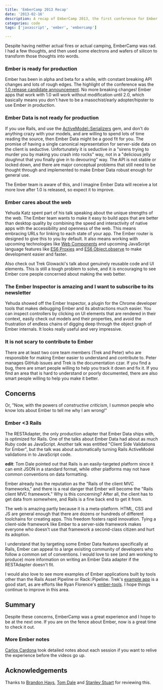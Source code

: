```yaml
---
title: 'EmberCamp 2013 Recap'
date: '2013-02-16'
description: A recap of EmberCamp 2013, the first conference for Ember.js.
categories: code
tags: ['javascript', 'ember', 'embercamp']

---
```


Despite having neither actual fires or actual camping, EmberCamp was rad. I
had a few thoughts, and then used some electrons and wafers of silicon to
transform those thoughts into words.

### Ember is ready for production
Ember has been in alpha and beta for a while, with constant breaking API
changes and lots of rough edges. The highlight of the conference was the
[1.0 release candidate announcement](http://emberjs.com/blog/2013/02/15/ember-1-0-rc/).
No more breaking changes! Ember apps that work with 1.0 will work without
modification until 2.0, which basically means you don't have to be a
masochist/early adopter/hipster to use Ember in production.

### Ember Data is not ready for production
If you use Rails, and use the [ActiveModel::Serializers](https://github.com/rails-api/active_model_serializers)
gem, and don't do anything crazy with your models, and are willing to spend
lots of time reading the source, then Ember Data might be a good fit for you.
The promise of having a single canonical representation for server-side data on
the client is seductive. Unfortunately it is seductive in a "sirens trying to
murder you by making you crash into rocks" way, not in a "delicious jelly
doughnut that you finally give in to devouring" way. The API is not stable or
locked down, and there are major conceptual problems that still need to be
thought through and implemented to make Ember Data robust enough for general
use.

The Ember team is aware of this, and I imagine Ember Data will receive a lot
more love after 1.0 is released, so expect it to improve.

### Ember cares about the web
Yehuda Katz spent part of his talk speaking about the unique strengths of the
web. The Ember team wants to make it easy to build apps that are better than
desktop quality by combining the speed and interactivity of native apps with the
accessibility and openness of the web. This means embracing URLs for linking to
each state of your app. The Ember router is designed to give this to you by
default. It also means working with upcoming technologies like
[Web Components](https://dvcs.w3.org/hg/webcomponents/raw-file/tip/explainer/index.html)
and upcoming JavaScript language features like
[ES6 Proxies](http://wiki.ecmascript.org/doku.php?id=harmony:proxies) and
[ES6 Object.observe](http://wiki.ecmascript.org/doku.php?id=harmony:observe) to
make development easier and faster.

Also check out Trek Glowacki's talk about genuinely reusable code
and UI elements. This is still a tough problem to solve, and it is encouraging
to see Ember core people concerned about making the web better.

### The Ember Inspector is amazing and I want to subscribe to its newsletter
Yehuda showed off the Ember Inspector, a plugin for the Chrome developer tools
that makes debugging Ember and its abstractions much easier. You can inspect
controllers by clicking on UI elements that are rendered in their context,
easily check out models and their properties, and avoid the frustration of
endless chains of digging deep through the object graph of Ember internals. It
looks really useful and very impressive.

### It is not scary to contribute to Ember
There are at least two core team members (Trek and Peter) who are responsible
for making Ember easier to understand and contribute to. Peter manages GitHub
issues and Trek is the documentation czar. If you find a bug, there are smart
people willing to help you track it down and fix it. If you find an area that
is hard to understand or poorly documented, there are also smart people willing
to help you make it better.

## Concerns
Or, "Now, with the powers of *constructive criticism*, I summon people who know
lots about Ember to tell me why I am wrong!"

### Ember <3 Rails
The RESTAdapter, the only production adapter that Ember Data ships with, is
optimized for Rails. One of the talks about Ember Data had about as much Ruby
code as JavaScript. Another talk was entitled "Client Side Validations for
Ember", but the talk was about automatically turning Rails ActiveModel
validations in to JavaScript code.

__edit__: Tom Dale pointed out that Rails is an easily-targeted platform since
it can emit JSON in a standard format, while other platforms may not have common
conventions on data formatting.

Ember already has the reputation as the "Rails of the client MVC frameworks,"
and there is a real danger that Ember will become the "Rails client MVC
framework." Why is this concerning? After all, the client has to get data from
somewhere, and Rails is a fine back end to get it from.

The web is amazing partly because it is a meta-platform. HTML, CSS and JS are
general enough that there are dozens or hundreds of different toolchains for
creating apps. This freedom fosters rapid innovation. Tying a client-side
framework like Ember to a server-side framework makes everyone who doesn't use
that framework a second-class citizen and hurt its adoption.

I understand that by targeting some Ember Data features specifically at Rails,
Ember can appeal to a large exisiting community of developers who follow
a common set of conventions. I would love to see (and am working to produce)
more information on writing an Ember Data adapter if the RESTAdapter doesn't
fit.

I would also love to see more examples of Ember applications built by tools
other than the Rails Asset Pipeline or Rack::Pipeline. Trek's
[example app](https://github.com/trek/ember-todos-with-build-tools-tests-and-other-modern-conveniences/)
is a good start, as are efforts like Ryan Florence's [ember-tools](https://github.com/rpflorence/ember-tools).
I hope things continue to improve in this area.

## Summary
Despite these concerns, EmberCamp was a great experience and I hope to be at the
next one. If you are on the fence about Ember, now is a great time to check it
out.

### More Ember notes

[Carlos Cardona](http://twitter.com/cgcardona) took detailed notes about each
session if you want to relive the experience before the videos go up.

## Acknowledgements

Thanks to [Brandon Hays](http://twitter.com/tehviking),
[Tom Dale](http://twitter.com/tomdale) and [Stanley Stuart](http://twitter.com/fivetanley)
for reviewing this.
